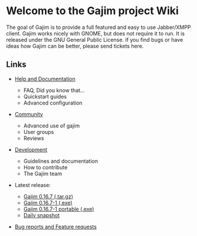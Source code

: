 # Welcome to the Gajim project Wiki
The goal of Gajim is to provide a full featured and easy to use Jabber/XMPP client. Gajim works nicely with GNOME, but does not require it to run. It is released under the GNU General Public License. If you find bugs or have ideas how Gajim can be better, please send tickets here.

## Links

- [Help and Documentation](https://dev.gajim.org/gajim/gajim/wikis/help/home)
    * FAQ, Did you know that...
    * Quickstart guides
    * Advanced configuration
- [Community](https://dev.gajim.org/gajim/gajim/wikis/community/home)
    * Advanced use of gajim
    * User groups
    * Reviews
- [Development](https://dev.gajim.org/gajim/gajim/wikis/development/home)
    * Guidelines and documentation
    * How to contribute
    * The Gajim team
- Latest release:
    * [Gajim 0.16.7 (.tar.gz)](https://www.gajim.org/downloads/0.16/gajim-0.16.7.tar.gz)
    * [Gajim 0.16.7-1 (.exe)](https://www.gajim.org/downloads/0.16/gajim-0.16.7-1.exe)
    * [Gajim 0.16.7-1 portable (.exe)](https://www.gajim.org/downloads/0.16/gajim-portable-0.16.7-1.exe)
    * [Daily snapshot](https://www.gajim.org/downloads/snap/?M=D)

- [Bug reports and Feature requests](https://dev.gajim.org/gajim/gajim/issues)